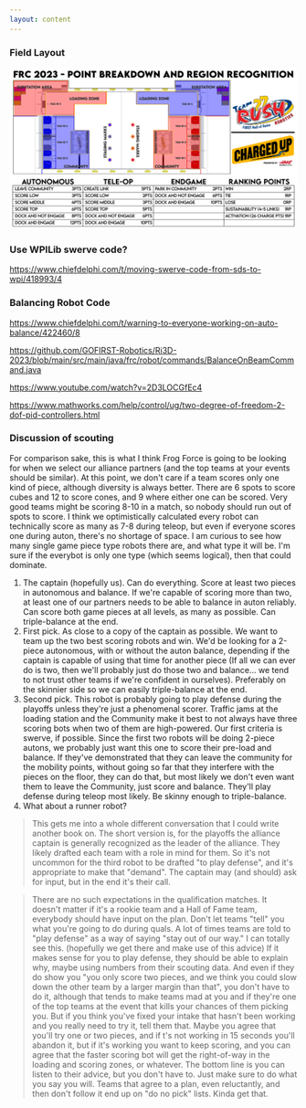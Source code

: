 ```yaml
---
layout: content
---
```

### Field Layout
<a href="2023FRC_Cheatsheet_Print-01.png"> ![](2023FRC_Cheatsheet_Print-01.png)</a>

### Use WPILib swerve code?
https://www.chiefdelphi.com/t/moving-swerve-code-from-sds-to-wpi/418993/4

### Balancing Robot Code
https://www.chiefdelphi.com/t/warning-to-everyone-working-on-auto-balance/422460/8

https://github.com/GOFIRST-Robotics/Ri3D-2023/blob/main/src/main/java/frc/robot/commands/BalanceOnBeamCommand.java

https://www.youtube.com/watch?v=2D3LOCGfEc4

https://www.mathworks.com/help/control/ug/two-degree-of-freedom-2-dof-pid-controllers.html

### Discussion of scouting

For comparison sake, this is what I think Frog Force is going to be looking for when we select our alliance partners (and the top teams at your events should be similar).  At this point, we don't care if a team scores only one kind of piece, although diversity is always better.  There are 6 spots to score cubes and 12 to score cones, and 9 where either one can be scored.  Very good teams might be scoring 8-10 in a match, so nobody should run out of spots to score. I think we optimistically calculated every robot can technically score as many as 7-8 during teleop, but even if everyone scores one during auton, there's no shortage of space. I am curious to see how many single game piece type robots there are, and what type it will be. I'm sure if the everybot is only one type (which seems logical), then that could dominate.

1. The captain (hopefully us).  Can do everything.  Score at least two pieces in autonomous and balance.  If we're capable of scoring more than two, at least one of our partners needs to be able to balance in auton reliably.  Can score both game pieces at all levels, as many as possible.  Can triple-balance at the end.
2. First pick.  As close to a copy of the captain as possible.  We want to team up the two best scoring robots and win.  We'd be looking for a 2-piece autonomous, with or without the auton balance, depending if the captain is capable of using that time for another piece (If all we can ever do is two, then we'll probably just do those two and balance... we tend to not trust other teams if we're confident in ourselves).  Preferably on the skinnier side so we can easily triple-balance at the end.
3. Second pick.  This robot is probably going to play defense during the playoffs unless they're just a phenomenal scorer.  Traffic jams at the loading station and the Community make it best to not always have three scoring bots when two of them are high-powered.  Our first criteria is swerve, if possible.  Since the first two robots will be doing 2-piece autons, we probably just want this one to score their pre-load and balance.  If they've demonstrated that they can leave the community for the mobility points, without going so far that they interfere with the pieces on the floor, they can do that, but most likely we don't even want them to leave the Community, just score and balance.  They'll play defense during teleop most likely.  Be skinny enough to triple-balance.
4. What about a runner robot?

> This gets me into a whole different conversation that I could write another book on.  The short version is, for the playoffs the alliance captain is generally recognized as the leader of the alliance.  They likely drafted each team with a role in mind for them.  So it's not uncommon for the third robot to be drafted "to play defense", and it's appropriate to make that "demand".  The captain may (and should) ask for input, but in the end it's their call.  

> There are no such expectations in the qualification matches.  It doesn't matter if it's a rookie team and a Hall of Fame team, everybody should have input on the plan.  Don't let teams "tell" you what you're going to do during quals.  A lot of times teams are told to "play defense" as a way of saying "stay out of our way."  I can totally see this. (hopefully we get there and make use of this advice)  If it makes sense for you to play defense, they should be able to explain why, maybe using numbers from their scouting data.  And even if they do show you "you only score two pieces, and we think you could slow down the other team by a larger margin than that", you don't have to do it, although that tends to make teams mad at you and if they're one of the top teams at the event that kills your chances of them picking you.  But if you think you've fixed your intake that hasn't been working and you really need to try it, tell them that.  Maybe you agree that you'll try one or two pieces, and if t's not working in 15 seconds you'll abandon it, but if it's working you want to keep scoring, and you can agree that the faster scoring bot will get the right-of-way in the loading and scoring zones, or whatever.  The bottom line is you can listen to their advice, but you don't have to.  Just make sure to do what you say you will.  Teams that agree to a plan, even reluctantly, and then don't follow it end up on "do no pick" lists. Kinda get that.